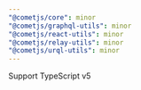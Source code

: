 ```yaml
---
"@cometjs/core": minor
"@cometjs/graphql-utils": minor
"@cometjs/react-utils": minor
"@cometjs/relay-utils": minor
"@cometjs/urql-utils": minor
---
```


Support TypeScript v5
